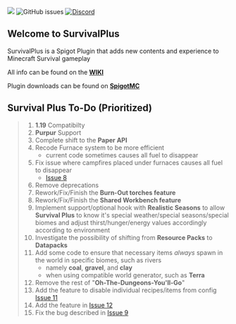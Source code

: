 ![](https://i.imgur.com/QoigTvL.png)
![GitHub issues](https://img.shields.io/github/issues/Pixelated-Studios/SurvivalPlus.svg)
[![Discord](https://img.shields.io/discord/865652593932632134?label=Discord&logo=Discord&style=plastic)](https://discord.gg/k8wvnZDDTV)

## Welcome to SurvivalPlus
SurvivalPlus is a Spigot Plugin that adds new contents and experience to Minecraft Survival gameplay

All info can be found on the [**WIKI**](https://github.com/Pixelated-Studios/SurvivalPlus/wiki)

Plugin downloads can be found on [**SpigotMC**](https://www.spigotmc.org/resources/survival-plus-recoded-making-survival-fun-again.67351/)


## Survival Plus To-Do (Prioritized)


> 1. **1.19** Compatibilty
> 2. **Purpur** Support
> 3. Complete shift to the **Paper API**
> 4. Recode Furnace system to be more efficient 
>    * current code sometimes causes all fuel to disappear
> 5. Fix issue where campfires placed under furnaces causes all fuel to disappear 
>    * [Issue 8](https://github.com/Pixelated-Studios/SurvivalPlus/issues/8)
> 6. Remove deprecations
> 7. Rework/Fix/Finish the **Burn-Out torches feature**
> 8. Rework/Fix/Finish the **Shared Workbench feature**
> 9. Implement support/optional hook with **Realistic Seasons** to allow **Survival Plus** to know it's special weather/special seasons/special biomes and adjust  thirst/hunger/energy values accordingly according to environment
> 10. Investigate the possibility of shifting from **Resource Packs** to **Datapacks**
> 11. Add some code to ensure that necessary items *always* spawn in the world in specific biomes, such as rivers
>     * namely **coal**, **gravel**, and **clay**
>     * when using compatible world generator, such as **Terra**
> 12. Remove the rest of "**Oh-The-Dungeons-You'll-Go**"
> 13. Add the feature to disable individual recipes/items from config [Issue 11](https://github.com/Pixelated-Studios/SurvivalPlus/issues/11)
> 14. Add the feature in [Issue 12](https://github.com/Pixelated-Studios/SurvivalPlus/issues/12)
> 15. Fix the bug described in [Issue 9](https://github.com/Pixelated-Studios/SurvivalPlus/issues/9)

